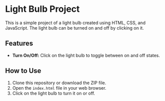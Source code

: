 # Light Bulb Project

This is a simple project of a light bulb created using HTML, CSS, and JavaScript. The light bulb can be turned on and off by clicking on it.

## Features

- **Turn On/Off:** Click on the light bulb to toggle between on and off states.

## How to Use

1. Clone this repository or download the ZIP file.
2. Open the `index.html` file in your web browser.
3. Click on the light bulb to turn it on or off.

